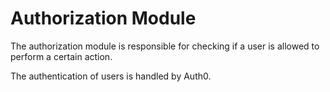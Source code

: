 # Authorization Module

The authorization module is responsible for checking if a user is allowed to perform a certain action.

The authentication of users is handled by Auth0.
